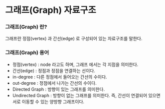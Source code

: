 # 그래프(Graph) 자료구조

### 그래프(Graph) 란?
그래프란 정점(vertex) 과 간선(edge) 로 구성되어 있는 자료구조를 말한다.<br>

### 그래프(Graph) 용어
* 정점(vertex) : node 라고도 하며, 그래프 에서는 각 지점을 의미한다.
* 간선(edge) : 정점과 정점을 연결하는 선이다.
* in-degree : 다른 정점에서 들어오는 간선의 수이다.
* out-degree : 정점에서 나가는 간선의 수이다.
* Directed Graph : 방향이 있는 그래프를 의미한다.
* Undirected Graph : 방향이 없는 그래프를 의미한다. 즉, 간선이 연결되어 있으면 서로 이동할 수 있는 양방향 그래프이다.

